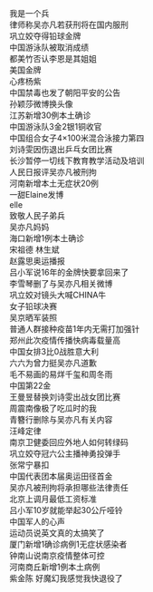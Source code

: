 我是一个兵  
律师称吴亦凡若获刑将在国内服刑  
巩立姣夺得铅球金牌  
中国游泳队被取消成绩  
都美竹否认李恩是其姐姐  
美国金牌  
心疼杨紫  
中国禁毒也发了朝阳平安的公告  
孙颖莎微博换头像  
江苏新增30例本土确诊  
中国游泳队3金2银1铜收官  
中国组合女子4×100米混合泳接力第四  
刘诗雯因伤退出乒乓女团比赛  
长沙暂停一切线下教育教学活动及培训  
人民日报评吴亦凡被刑拘  
河南新增本土无症状20例  
一甜Elaine发博  
elle  
致敬人民子弟兵  
吴亦凡妈妈  
海口新增1例本土确诊  
宋祖德 林生斌  
赵露思奥运播报  
吕小军说16年的金牌快要拿回来了  
李雪琴删了与吴亦凡相关微博  
巩立姣对镜头大喊CHINA牛  
女子铅球决赛  
吴京晒军装照  
普通人群接种疫苗1年内无需打加强针  
郑州此次疫情传播快病毒载量高  
中国女排3比0战胜意大利  
六六为曾力挺吴亦凡道歉  
毛不易画的易烊千玺和周冬雨  
中国第22金  
王曼昱替换刘诗雯出战女团比赛  
周震南像极了吃瓜时的我  
青簪行删除与吴亦凡有关内容  
汪峰定律  
南京卫健委回应外地人如何转绿码  
巩立姣夺冠六公主播神勇投弹手  
张常宁暴扣  
中国代表团本届奥运田径首金  
吴亦凡被刑拘将承担哪些法律责任  
北京上调月最低工资标准  
吕小军10岁就能举起30公斤哑铃  
中国军人的心声  
运动员说英文真的太搞笑了  
厦门新增1确诊病例1无症状感染者  
钟南山说南京疫情整体可控  
河南商丘新增1例本土病例  
紫金陈 好魔幻我感觉我快退役了  
